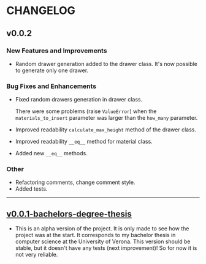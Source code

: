 # CHANGELOG

## v0.0.2

### New Features and Improvements
- Random drawer generation added to the drawer class. It's now possible to generate only one drawer.

### Bug Fixes and Enhancements
- Fixed random drawers generation in drawer class. 

  There were some problems (raise `ValueError`) when the `materials_to_insert` parameter was larger than the `how_many` 
  parameter. 
- Improved readability `calculate_max_height` method of the drawer class.
- Improved readability `__eq__` method for material class.
- Added new `__eq__` methods.

### Other
- Refactoring comments, change comment style.
- Added tests.

------------------------------------------------------------------------------------------------------------------------

## [v0.0.1-bachelors-degree-thesis](https://github.com/AndreVale69/simulator-automatic-warehouse/releases/tag/v0.0.1-bachelors-degree-thesis)
- This is an alpha version of the project. It is only made to see how the project was at the start. It corresponds to my bachelor thesis in computer science at the University of Verona. 
  This version should be stable, but it doesn't have any tests (next improvement)! So for now it is not very reliable.